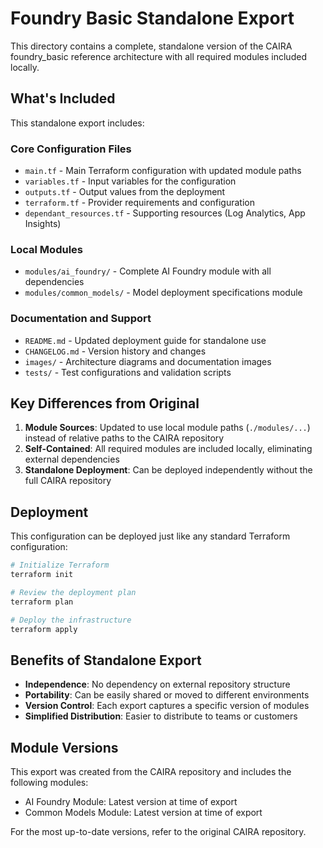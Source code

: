 # Foundry Basic Standalone Export

This directory contains a complete, standalone version of the CAIRA foundry_basic reference architecture with all required modules included locally.

## What's Included

This standalone export includes:

### Core Configuration Files
- `main.tf` - Main Terraform configuration with updated module paths
- `variables.tf` - Input variables for the configuration
- `outputs.tf` - Output values from the deployment
- `terraform.tf` - Provider requirements and configuration
- `dependant_resources.tf` - Supporting resources (Log Analytics, App Insights)

### Local Modules
- `modules/ai_foundry/` - Complete AI Foundry module with all dependencies
- `modules/common_models/` - Model deployment specifications module

### Documentation and Support
- `README.md` - Updated deployment guide for standalone use
- `CHANGELOG.md` - Version history and changes
- `images/` - Architecture diagrams and documentation images
- `tests/` - Test configurations and validation scripts

## Key Differences from Original

1. **Module Sources**: Updated to use local module paths (`./modules/...`) instead of relative paths to the CAIRA repository
2. **Self-Contained**: All required modules are included locally, eliminating external dependencies
3. **Standalone Deployment**: Can be deployed independently without the full CAIRA repository

## Deployment

This configuration can be deployed just like any standard Terraform configuration:

```bash
# Initialize Terraform
terraform init

# Review the deployment plan
terraform plan

# Deploy the infrastructure
terraform apply
```

## Benefits of Standalone Export

- **Independence**: No dependency on external repository structure
- **Portability**: Can be easily shared or moved to different environments
- **Version Control**: Each export captures a specific version of modules
- **Simplified Distribution**: Easier to distribute to teams or customers

## Module Versions

This export was created from the CAIRA repository and includes the following modules:

- AI Foundry Module: Latest version at time of export
- Common Models Module: Latest version at time of export

For the most up-to-date versions, refer to the original CAIRA repository.